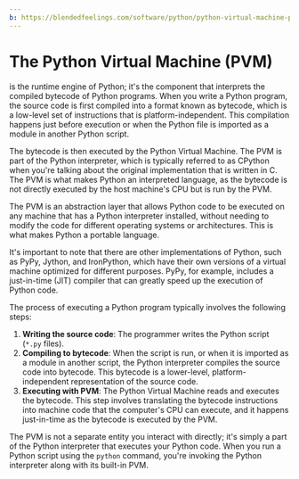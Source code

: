 ```yaml
---
b: https://blendedfeelings.com/software/python/python-virtual-machine-pvm.md
---
```


# The Python Virtual Machine (PVM) 
is the runtime engine of Python; it's the component that interprets the compiled bytecode of Python programs. When you write a Python program, the source code is first compiled into a format known as bytecode, which is a low-level set of instructions that is platform-independent. This compilation happens just before execution or when the Python file is imported as a module in another Python script.

The bytecode is then executed by the Python Virtual Machine. The PVM is part of the Python interpreter, which is typically referred to as CPython when you're talking about the original implementation that is written in C. The PVM is what makes Python an interpreted language, as the bytecode is not directly executed by the host machine's CPU but is run by the PVM.

The PVM is an abstraction layer that allows Python code to be executed on any machine that has a Python interpreter installed, without needing to modify the code for different operating systems or architectures. This is what makes Python a portable language.

It's important to note that there are other implementations of Python, such as PyPy, Jython, and IronPython, which have their own versions of a virtual machine optimized for different purposes. PyPy, for example, includes a just-in-time (JIT) compiler that can greatly speed up the execution of Python code.

The process of executing a Python program typically involves the following steps:

1. **Writing the source code**: The programmer writes the Python script (`*.py` files).
2. **Compiling to bytecode**: When the script is run, or when it is imported as a module in another script, the Python interpreter compiles the source code into bytecode. This bytecode is a lower-level, platform-independent representation of the source code.
3. **Executing with PVM**: The Python Virtual Machine reads and executes the bytecode. This step involves translating the bytecode instructions into machine code that the computer's CPU can execute, and it happens just-in-time as the bytecode is executed by the PVM.

The PVM is not a separate entity you interact with directly; it's simply a part of the Python interpreter that executes your Python code. When you run a Python script using the `python` command, you're invoking the Python interpreter along with its built-in PVM.